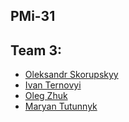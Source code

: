 ## PMi-31
## Team 3:
* [Oleksandr Skorupskyy](https://github.com/AlexSkorupsky)
* [Ivan Ternovyi](https://github.com/ivanternovyi)
* [Oleg Zhuk](https://github.com/NSArray47)
* [Maryan Tutunnyk](https://github.com/maryantutunnyk1999)
